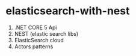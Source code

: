 # elasticsearch-with-nest


1. .NET CORE 5 Api
2. NEST (elastic search libs)
3. ElasticSearch cloud
4. Actors patterns
